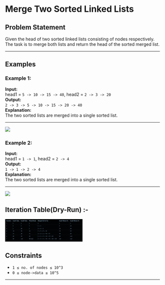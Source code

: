 # Merge Two Sorted Linked Lists

## Problem Statement
Given the head of two sorted linked lists consisting of nodes respectively. The task is to merge both lists and return the head of the sorted merged list.

---

## Examples

### Example 1:
**Input:**  
head1 = `5 -> 10 -> 15 -> 40`, head2 = `2 -> 3 -> 20`  
**Output:**  
`2 -> 3 -> 5 -> 10 -> 15 -> 20 -> 40`  
**Explanation:**  
The two sorted lists are merged into a single sorted list.

---
<img src="https://media.geeksforgeeks.org/img-practice/prod/addEditProblem/700176/Web/Other/blobid1_1722768650.png" width="50%">


### Example 2:
**Input:**  
head1 = `1 -> 1`, head2 = `2 -> 4`  
**Output:**  
`1 -> 1 -> 2 -> 4`  
**Explanation:**  
The two sorted lists are merged into a single sorted list.

---
<img src="https://media.geeksforgeeks.org/img-practice/prod/addEditProblem/700176/Web/Other/blobid3_1722768742.png" width="50%">

## Iteration Table(Dry-Run) :-

<img src="iterationTable.png" width="50%">

## Constraints
- `1 ≤ no. of nodes ≤ 10^3`
- `0 ≤ node->data ≤ 10^5`

---